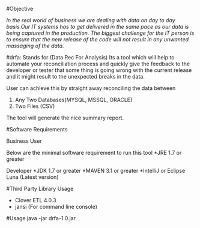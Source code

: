#Objective

_In the real world of business we are dealing with data on day to day basis.Our IT systems has to get delivered in the same pace as our data is being captured in the production. The biggest challenge for the IT person is to ensure that the new release of the code will not result in any unwanted massaging of the data._

#drfa: Stands for (Data Rec For Analysis)
Its a tool which will help to automate your reconciliation process and quickly give the feedback to the developer or tester that some thing is going wrong with the current release and it might result to the unexpected breaks in the data.

User can achieve this by straight away reconciling the data between

1. Any Two Databases(MYSQL, MSSQL, ORACLE)
2. Two Files (CSV)

The tool will generate the nice summary report.

#Software Requirements

Business User

Below are the minimal software requirement to run this tool
*JRE 1.7 or greater

Developer
*JDK 1.7 or greater
*MAVEN 3.1 or greater
*IntelliJ or Eclipse Luna (Latest version)

#Third Party Library Usage

* Clover ETL 4.0.3
* jansi (For command line console)

#Usage
java -jar drfa-1.0.jar
